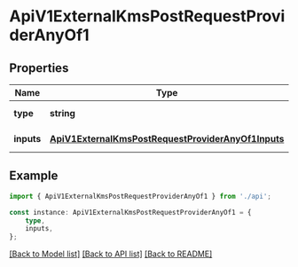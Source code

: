 # ApiV1ExternalKmsPostRequestProviderAnyOf1


## Properties

Name | Type | Description | Notes
------------ | ------------- | ------------- | -------------
**type** | **string** |  | [default to undefined]
**inputs** | [**ApiV1ExternalKmsPostRequestProviderAnyOf1Inputs**](ApiV1ExternalKmsPostRequestProviderAnyOf1Inputs.md) |  | [default to undefined]

## Example

```typescript
import { ApiV1ExternalKmsPostRequestProviderAnyOf1 } from './api';

const instance: ApiV1ExternalKmsPostRequestProviderAnyOf1 = {
    type,
    inputs,
};
```

[[Back to Model list]](../README.md#documentation-for-models) [[Back to API list]](../README.md#documentation-for-api-endpoints) [[Back to README]](../README.md)
